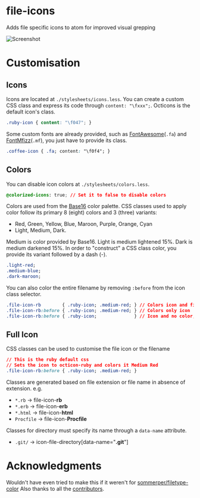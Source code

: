 # file-icons

Adds file specific icons to atom for improved visual grepping

![Screenshot](https://raw.githubusercontent.com/DanBrooker/file-icons/master/file-icons.png)

# Customisation
## Icons
Icons are located at `./stylesheets/icons.less`. You can create a custom CSS class and express its code through `content: "\fxxx";`. Octicons is the default icon's class.

```css
.ruby-icon { content: "\f047"; }
```

Some custom fonts are already provided, such as [FontAwesome](http://fortawesome.github.io/)(`.fa`) and [FontMfizz](http://mfizz.com/oss/font-mfizz)(`.mf`), you just have to provide its class.

```css
.coffee-icon { .fa; content: "\f0f4"; }
```

## Colors
You can disable icon colors at `./stylesheets/colors.less`.
```css
@colorized-icons: true; // Set it to false to disable colors
```

Colors are used from the [Base16](https://github.com/chriskempson/base16) color palette. CSS classes used to apply color follow its primary 8 (eight) colors and 3 (three) variants:

  * Red, Green, Yellow, Blue, Maroon, Purple, Orange, Cyan
  * Light, Medium, Dark.

Medium is color provided by Base16. Light is medium lightened 15%. Dark is medium darkened 15%. In order to "construct" a CSS class color, you provide its variant followed by a dash (-).

```css
.light-red;
.medium-blue;
.dark-maroon;
```

You can also color the entire filename by removing `:before` from the icon class selector.

```css
.file-icon-rb        { .ruby-icon; .medium-red; } // Colors icon and filename
.file-icon-rb:before { .ruby-icon; .medium-red; } // Colors only icon
.file-icon-rb:before { .ruby-icon;              } // Icon and no color, to disable color for only a specific subset
```

## Full Icon

CSS classes can be used to customise the file icon or the filename

```css
// This is the ruby default css
// Sets the icon to octicon-ruby and colors it Medium Red
.file-icon-rb:before { .ruby-icon; .medium-red; }
```

Classes are generated based on file extension or file name in absence of extension.
e.g.
* `*.rb`      -> file-icon-**rb**
* `*.erb`     -> file-icon-**erb**
* `*.html`    -> file-icon-**html**
* `Procfile` -> file-icon-**Procfile**

Classes for directory must specify its name through a `data-name` attribute.

* `.git/` -> icon-file-directory[data-name="**.git**"]

# Acknowledgments
Wouldn't have even tried to make this if it weren't for [sommerper/filetype-color](https://github.com/sommerper/filetype-color)
Also thanks to all the [contributors](https://github.com/DanBrooker/file-icons/graphs/contributors).
